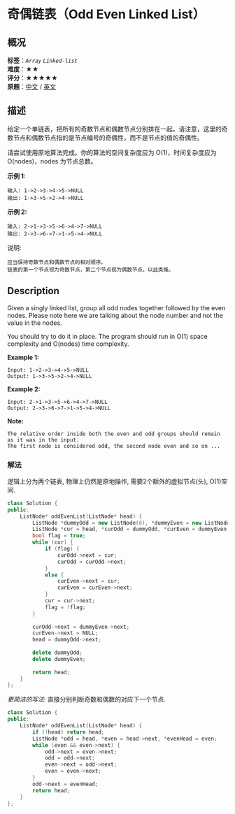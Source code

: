 # 奇偶链表（Odd Even Linked List）
## 概况
**标签**：*`Array`*  *`Linked-list`*<br>
**难度**：★★<br>
**评分**：★★★★★<br>
**原题**：[中文](https://leetcode-cn.com/problems/odd-even-linked-list) / [英文](https://leetcode.com/problems/odd-even-linked-list)
## 描述

给定一个单链表，把所有的奇数节点和偶数节点分别排在一起。请注意，这里的奇数节点和偶数节点指的是节点编号的奇偶性，而不是节点的值的奇偶性。



请尝试使用原地算法完成。你的算法的空间复杂度应为 O(1)，时间复杂度应为 O(nodes)，nodes 为节点总数。



**示例 1:**

```
输入: 1->2->3->4->5->NULL
输出: 1->3->5->2->4->NULL
```



**示例 2:**

```
输入: 2->1->3->5->6->4->7->NULL 
输出: 2->3->6->7->1->5->4->NULL
```



说明:

	应当保持奇数节点和偶数节点的相对顺序。
	链表的第一个节点视为奇数节点，第二个节点视为偶数节点，以此类推。




## Description

Given a singly linked list, group all odd nodes together followed by the even nodes. Please note here we are talking about the node number and not the value in the nodes.



You should try to do it in place. The program should run in O(1) space complexity and O(nodes) time complexity.



**Example 1:**

```
Input: 1->2->3->4->5->NULL
Output: 1->3->5->2->4->NULL
```





**Example 2:**

```
Input: 2->1->3->5->6->4->7->NULL
Output: 2->3->6->7->1->5->4->NULL
```

**Note:**

	The relative order inside both the even and odd groups should remain as it was in the input.
	The first node is considered odd, the second node even and so on ...



### 解法
逻辑上分为两个链表, 物理上仍然是原地操作, 需要2个额外的虚拟节点(头), O(1)空间.
```c++
class Solution {
public:
    ListNode* oddEvenList(ListNode* head) {
        ListNode *dummyOdd = new ListNode(0), *dummyEven = new ListNode(0);
        ListNode *cur = head, *curOdd = dummyOdd, *curEven = dummyEven;
        bool flag = true;
        while (cur) {
            if (flag) {
                curOdd->next = cur;
                curOdd = curOdd->next;
            }
            else {
                curEven->next = cur;
                curEven = curEven->next;
            }
            cur = cur->next;
            flag = !flag;
        }
        
        curOdd->next = dummyEven->next;
        curEven->next = NULL;
        head = dummyOdd->next;
        
        delete dummyOdd;
        delete dummyEven;
        
        return head;
    }
};
```

*更简洁的写法*: 直接分别判断奇数和偶数的对应下一个节点.
```c++
class Solution {
public:
    ListNode* oddEvenList(ListNode* head) {
        if (!head) return head;
        ListNode *odd = head, *even = head->next, *evenHead = even;
        while (even && even->next) {
            odd->next = even->next;
            odd = odd->next;
            even->next = odd->next;
            even = even->next;
        }
        odd->next = evenHead;
        return head;
    }
};
```